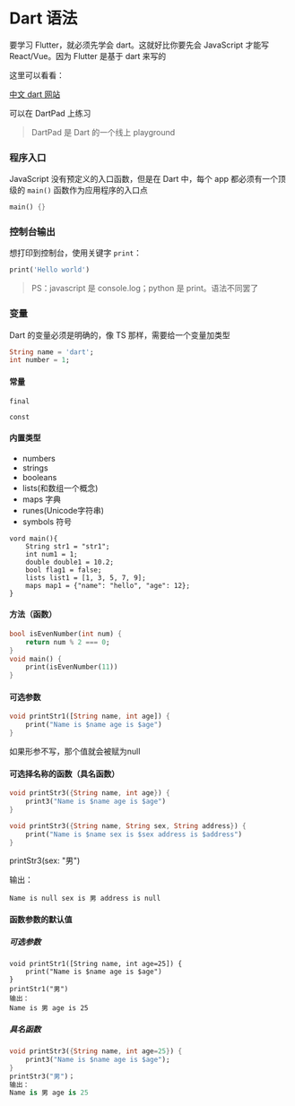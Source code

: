 # Dart 语法



要学习 Flutter，就必须先学会 dart。这就好比你要先会 JavaScript 才能写 React/Vue。因为 Flutter 是基于 dart 来写的

这里可以看看：

[中文 dart 网站](https://dart.cn/)







可以在 DartPad 上练习

> DartPad 是 Dart 的一个线上 playground



### 程序入口

JavaScript 没有预定义的入口函数，但是在 Dart 中，每个 app 都必须有一个顶级的 `main()` 函数作为应用程序的入口点

```dart
main() {}
```



### 控制台输出

想打印到控制台，使用关键字 `print`：

```dart
print('Hello world')
```

> PS：javascript 是 console.log；python 是 print。语法不同罢了



### 变量

Dart 的变量必须是明确的，像 TS 那样，需要给一个变量加类型

```dart
String name = 'dart';
int number = 1;
```







#### 常量

`final`

`const`

#### 内置类型

- numbers
- strings
- booleans
- lists(和数组一个概念)
- maps 字典
- runes(Unicode字符串)
- symbols 符号

```dar
vord main(){
    String str1 = "str1";
    int num1 = 1;
    double double1 = 10.2;
    bool flag1 = false;
    lists list1 = [1, 3, 5, 7, 9];
    maps map1 = {"name": "hello", "age": 12};
}
```

#### 方法（函数）

```dart
bool isEvenNumber(int num) {
    return num % 2 === 0;
}
void main() {
    print(isEvenNumber(11))
}
```

#### 可选参数

```dart
void printStr1([String name, int age]) {
    print("Name is $name age is $age")
}
```

如果形参不写，那个值就会被赋为null

#### 可选择名称的函数（具名函数）

```dart
void printStr3({String name, int age}) {
    print3("Name is $name age is $age")
}
```

```dart
void printStr3({String name, String sex, String address}) {
    print("Name is $name sex is $sex address is $address")
}
```

printStr3(sex: "男")

输出：

```shel
Name is null sex is 男 address is null
```

#### 函数参数的默认值

##### 可选参数

```dar
void printStr1([String name, int age=25]) {
    print("Name is $name age is $age")
}
printStr1("男")
输出：
Name is 男 age is 25
```

##### 具名函数

```dart
void printStr3({String name, int age=25}) {
    print3("Name is $name age is $age");
}
printStr3("男")；
输出：
Name is 男 age is 25
```





